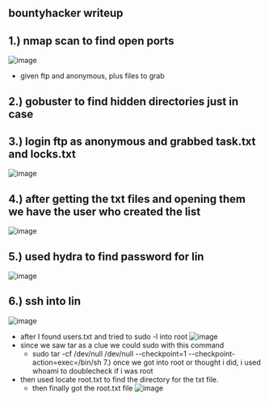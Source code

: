 bountyhacker writeup
  - 

1.) nmap scan to find open ports 
  - 
  ![image](https://github.com/TekTristan/cyber-rooms/assets/92371193/54099765-98d6-4e35-a8af-53501210a5aa)
  - given ftp and anonymous, plus files to grab

2.) gobuster to find hidden directories just in case
  -
  
3.) login ftp as anonymous and grabbed task.txt and locks.txt
  -
  ![image](https://github.com/TekTristan/cyber-rooms/assets/92371193/873556c0-7ed1-47ee-a8a0-0a21d104ab0d)

4.) after getting the txt files and opening them we have the user who created the list 
  -
  ![image](https://github.com/TekTristan/cyber-rooms/assets/92371193/08667cbe-3de4-439f-b05e-aa8dc1a4e063)

5.) used hydra to find password for lin 
  -
  ![image](https://github.com/TekTristan/cyber-rooms/assets/92371193/d24ea343-bf74-49d6-bdee-3c0c5d4e0665)

6.) ssh into lin
  -
  ![image](https://github.com/TekTristan/cyber-rooms/assets/92371193/52a68029-3e5b-401d-8964-a9e0d24e4c1c)
  - after I found users.txt and tried to sudo -l into root
  ![image](https://github.com/TekTristan/cyber-rooms/assets/92371193/8eb1968a-fac3-4c96-b0bd-398fc66280ce)
  - since we saw tar as a clue we could sudo with this command
    -   sudo tar -cf /dev/null /dev/null --checkpoint=1 --checkpoint-action=exec=/bin/sh
7.) once we got into root or thought i did, i used whoami to doublecheck if i was root
  - then used locate root.txt to find the directory for the txt file.
      - then finally got the root.txt file 
  ![image](https://github.com/TekTristan/cyber-rooms/assets/92371193/61453ee8-3f57-4f36-89c0-557583e8350d)



